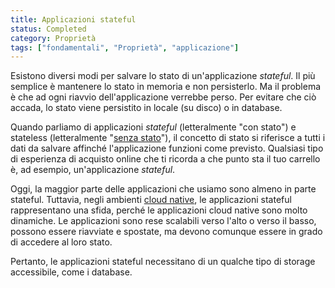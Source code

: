 ```yaml
---
title: Applicazioni stateful
status: Completed
category: Proprietà
tags: ["fondamentali", "Proprietà", "applicazione"]
---
```


Esistono diversi modi per salvare lo stato di un'applicazione _stateful_.
Il più semplice è mantenere lo stato in memoria e non persisterlo.
Ma il problema è che ad ogni riavvio dell'applicazione verrebbe perso.
Per evitare che ciò accada, lo stato viene persistito in locale (su disco) o in database.

Quando parliamo di applicazioni _stateful_ (letteralmente "con stato") e stateless (letteralmente "[senza stato](/it/stateless-apps/)"),
il concetto di stato si riferisce a tutti i dati da salvare affinché l'applicazione funzioni come previsto. Qualsiasi tipo di esperienza di acquisto online che ti ricorda a che punto sta il tuo carrello è, ad esempio, un'applicazione _stateful_.

Oggi, la maggior parte delle applicazioni che usiamo sono almeno in parte stateful. Tuttavia, negli ambienti [cloud native](/it/cloud-native-apps/), le applicazioni stateful rappresentano una sfida, perché le applicazioni cloud native sono molto dinamiche. Le applicazioni sono rese scalabili verso l'alto o verso il basso, possono essere riavviate e spostate, ma devono comunque essere in grado di accedere al loro stato.

Pertanto, le applicazioni stateful necessitano di un qualche tipo di storage accessibile, come i database.